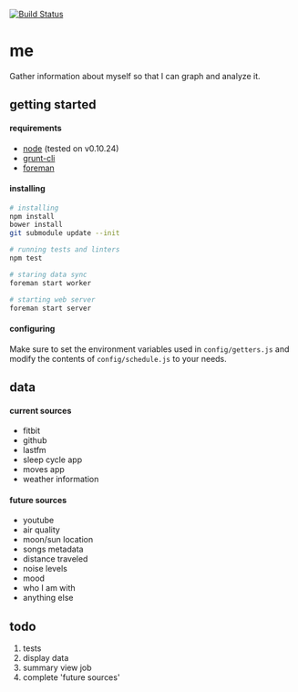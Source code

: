 [![Build Status](https://travis-ci.org/minond/me.svg?branch=master)](https://travis-ci.org/minond/me)

me
===

Gather information about myself so that I can graph and analyze it.

## getting started
#### requirements
* [node](http://nodejs.org/download/) (tested on v0.10.24)
* [grunt-cli](http://gruntjs.com/getting-started)
* [foreman](https://github.com/ddollar/foreman)

#### installing
```sh
# installing
npm install
bower install
git submodule update --init

# running tests and linters
npm test

# staring data sync
foreman start worker

# starting web server
foreman start server
```

#### configuring
Make sure to set the environment variables used in `config/getters.js` and
modify the contents of `config/schedule.js` to your needs.

## data
#### current sources
* fitbit
* github
* lastfm
* sleep cycle app
* moves app
* weather information

#### future sources
* youtube
* air quality
* moon/sun location
* songs metadata
* distance traveled
* noise levels
* mood
* who I am with
* anything else

## todo
1. tests
2. display data
3. summary view job
4. complete 'future sources'
